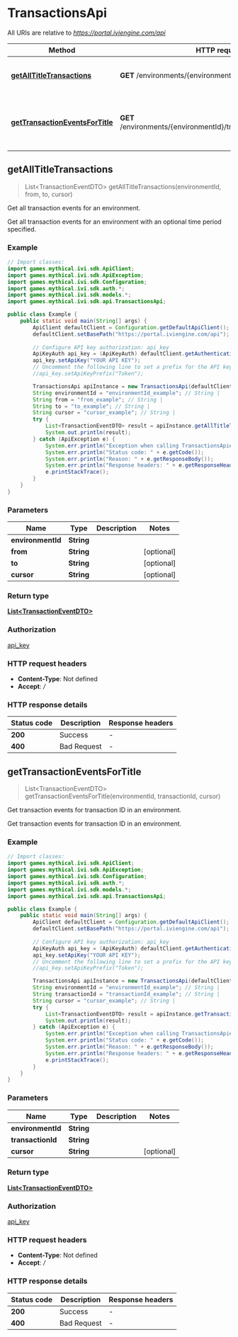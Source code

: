 # TransactionsApi

All URIs are relative to *https://portal.iviengine.com/api*

Method | HTTP request | Description
------------- | ------------- | -------------
[**getAllTitleTransactions**](TransactionsApi.md#getAllTitleTransactions) | **GET** /environments/{environmentId}/transactions | Get all transaction events for an environment.
[**getTransactionEventsForTitle**](TransactionsApi.md#getTransactionEventsForTitle) | **GET** /environments/{environmentId}/transactions/{transactionId} | Get transaction events for transaction ID in an environment.



## getAllTitleTransactions

> List&lt;TransactionEventDTO&gt; getAllTitleTransactions(environmentId, from, to, cursor)

Get all transaction events for an environment.

Get all transaction events for an environment with an optional time period specified.

### Example

```java
// Import classes:
import games.mythical.ivi.sdk.ApiClient;
import games.mythical.ivi.sdk.ApiException;
import games.mythical.ivi.sdk.Configuration;
import games.mythical.ivi.sdk.auth.*;
import games.mythical.ivi.sdk.models.*;
import games.mythical.ivi.sdk.api.TransactionsApi;

public class Example {
    public static void main(String[] args) {
        ApiClient defaultClient = Configuration.getDefaultApiClient();
        defaultClient.setBasePath("https://portal.iviengine.com/api");
        
        // Configure API key authorization: api_key
        ApiKeyAuth api_key = (ApiKeyAuth) defaultClient.getAuthentication("api_key");
        api_key.setApiKey("YOUR API KEY");
        // Uncomment the following line to set a prefix for the API key, e.g. "Token" (defaults to null)
        //api_key.setApiKeyPrefix("Token");

        TransactionsApi apiInstance = new TransactionsApi(defaultClient);
        String environmentId = "environmentId_example"; // String | 
        String from = "from_example"; // String | 
        String to = "to_example"; // String | 
        String cursor = "cursor_example"; // String | 
        try {
            List<TransactionEventDTO> result = apiInstance.getAllTitleTransactions(environmentId, from, to, cursor);
            System.out.println(result);
        } catch (ApiException e) {
            System.err.println("Exception when calling TransactionsApi#getAllTitleTransactions");
            System.err.println("Status code: " + e.getCode());
            System.err.println("Reason: " + e.getResponseBody());
            System.err.println("Response headers: " + e.getResponseHeaders());
            e.printStackTrace();
        }
    }
}
```

### Parameters


Name | Type | Description  | Notes
------------- | ------------- | ------------- | -------------
 **environmentId** | **String**|  |
 **from** | **String**|  | [optional]
 **to** | **String**|  | [optional]
 **cursor** | **String**|  | [optional]

### Return type

[**List&lt;TransactionEventDTO&gt;**](TransactionEventDTO.md)

### Authorization

[api_key](../README.md#api_key)

### HTTP request headers

- **Content-Type**: Not defined
- **Accept**: */*

### HTTP response details
| Status code | Description | Response headers |
|-------------|-------------|------------------|
| **200** | Success |  -  |
| **400** | Bad Request |  -  |


## getTransactionEventsForTitle

> List&lt;TransactionEventDTO&gt; getTransactionEventsForTitle(environmentId, transactionId, cursor)

Get transaction events for transaction ID in an environment.

Get transaction events for transaction ID in an environment.

### Example

```java
// Import classes:
import games.mythical.ivi.sdk.ApiClient;
import games.mythical.ivi.sdk.ApiException;
import games.mythical.ivi.sdk.Configuration;
import games.mythical.ivi.sdk.auth.*;
import games.mythical.ivi.sdk.models.*;
import games.mythical.ivi.sdk.api.TransactionsApi;

public class Example {
    public static void main(String[] args) {
        ApiClient defaultClient = Configuration.getDefaultApiClient();
        defaultClient.setBasePath("https://portal.iviengine.com/api");
        
        // Configure API key authorization: api_key
        ApiKeyAuth api_key = (ApiKeyAuth) defaultClient.getAuthentication("api_key");
        api_key.setApiKey("YOUR API KEY");
        // Uncomment the following line to set a prefix for the API key, e.g. "Token" (defaults to null)
        //api_key.setApiKeyPrefix("Token");

        TransactionsApi apiInstance = new TransactionsApi(defaultClient);
        String environmentId = "environmentId_example"; // String | 
        String transactionId = "transactionId_example"; // String | 
        String cursor = "cursor_example"; // String | 
        try {
            List<TransactionEventDTO> result = apiInstance.getTransactionEventsForTitle(environmentId, transactionId, cursor);
            System.out.println(result);
        } catch (ApiException e) {
            System.err.println("Exception when calling TransactionsApi#getTransactionEventsForTitle");
            System.err.println("Status code: " + e.getCode());
            System.err.println("Reason: " + e.getResponseBody());
            System.err.println("Response headers: " + e.getResponseHeaders());
            e.printStackTrace();
        }
    }
}
```

### Parameters


Name | Type | Description  | Notes
------------- | ------------- | ------------- | -------------
 **environmentId** | **String**|  |
 **transactionId** | **String**|  |
 **cursor** | **String**|  | [optional]

### Return type

[**List&lt;TransactionEventDTO&gt;**](TransactionEventDTO.md)

### Authorization

[api_key](../README.md#api_key)

### HTTP request headers

- **Content-Type**: Not defined
- **Accept**: */*

### HTTP response details
| Status code | Description | Response headers |
|-------------|-------------|------------------|
| **200** | Success |  -  |
| **400** | Bad Request |  -  |

